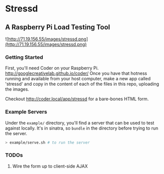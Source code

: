 # Stressd
## A Raspberry Pi Load Testing Tool

![http://71.19.156.55/images/stressd.png](http://71.19.156.55/images/stressd.png)

### Getting Started

First, you'll need Coder on your Raspberry Pi. http://googlecreativelab.github.io/coder/ Once you have that hotness running and available from your host computer, make a new app called 'stressd' and copy in the content of each of the files in this repo, uploading the images.

Checkout http://coder.local/app/stressd for a bare-bones HTML form.

### Example Servers

Under the `example/` directory, you'll find a server that can be used to test against locally. It's in sinatra, so `bundle` in the directory before trying to run the server.

``` bash
> example/serve.sh # to run the server
```

### TODOs

1. Wire the form up to client-side AJAX 
